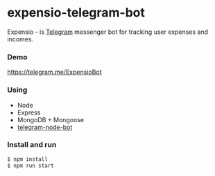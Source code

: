 # expensio-telegram-bot
Expensio - is [Telegram][1] messenger bot for tracking user expenses and incomes.

### Demo

https://telegram.me/ExpensioBot

### Using

* Node
* Express
* MongoDB + Mongoose
* [telegram-node-bot][2]

### Install and run
```sh
$ npm install
$ npm run start
```

[1]: https://telegram.org/ "Telegram Messenger"
[2]: https://github.com/Naltox/telegram-node-bot "Expensio"